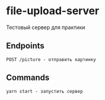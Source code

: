 # file-upload-server
Тестовый сервер для практики

## Endpoints

```
POST /picture - отправить картинку
```

## Commands

```
yarn start - запустить сервер
```
